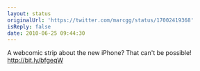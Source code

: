 ```yaml
---
layout: status
originalUrl: 'https://twitter.com/marcgg/status/17002419368'
isReply: false
date: 2010-06-25 09:44:30
---
```


A webcomic strip about the new iPhone? That can't be possible! http://bit.ly/bfgeqW
